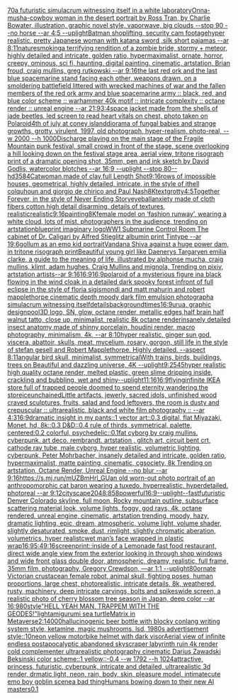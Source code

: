 [70](https://www.ebank.nz/aiartgenerator?category=70)[a futuristic simulacrum witnessing itself in a white laboratory](https://www.ebank.nz/aiartgenerator?category=a%20futuristic%20simulacrum%20witnessing%20itself%20in%20a%20white%20laboratory)[Onna-musha-cowboy woman in the desert portrait by Ross Tran, by Charlie Bowater, illustration, graphic novel style, vaporwave, big clouds --stop 90 --no horse --ar 4:5 --uplight](https://www.ebank.nz/aiartgenerator?category=Onna-musha-cowboy%20woman%20in%20the%20desert%20portrait%20by%20Ross%20Tran%2C%20by%20Charlie%20Bowater%2C%20illustration%2C%20graphic%20novel%20style%2C%20vaporwave%2C%20big%20clouds%20--stop%2090%20--no%20horse%20--ar%204%3A5%20--uplight)[Batman shoplifting, security cam footage](https://www.ebank.nz/aiartgenerator?category=Batman%20shoplifting%2C%20security%20cam%20footage)[hyper realistic, pretty Japanese woman with katana sword ,silk short pajamas --ar 8:11](https://www.ebank.nz/aiartgenerator?category=hyper%20realistic%2C%20pretty%20Japanese%20woman%20with%20katana%20sword%20%2Csilk%20short%20pajamas%20--ar%208%3A11)[nature](https://www.ebank.nz/aiartgenerator?category=nature)[smoking](https://www.ebank.nz/aiartgenerator?category=smoking)[a terrifying rendition of a zombie bride, stormy + meteor, highly detailed and intricate, golden ratio, hypermaximalist, ornate, horror, creepy, ominous, sci fi, haunting, digital painting, cinematic, artstation, Brian froud, craig mullins, greg rutkowski --ar 9:16](https://www.ebank.nz/aiartgenerator?category=a%20terrifying%20rendition%20of%20a%20zombie%20bride%2C%20stormy%20%2B%20meteor%2C%20highly%20detailed%20and%20intricate%2C%20golden%20ratio%2C%20hypermaximalist%2C%20ornate%2C%20horror%2C%20creepy%2C%20ominous%2C%20sci%20fi%2C%20haunting%2C%20digital%20painting%2C%20cinematic%2C%20artstation%2C%20Brian%20froud%2C%20craig%20mullins%2C%20greg%20rutkowski%20--ar%209%3A16)[the last red ork and the last blue spacemarine stand facing each other, weapons drawn, on a smoldering battlefield littered with wrecked machines of war and the fallen members of the red ork army and blue spacemarine army :: black, red, and blue color scheme :: warhammer 40k motif :: intricate complexity :: octane render :: unreal engine --ar 21:9](https://www.ebank.nz/aiartgenerator?category=the%20last%20red%20ork%20and%20the%20last%20blue%20spacemarine%20stand%20facing%20each%20other%2C%20weapons%20drawn%2C%20on%20a%20smoldering%20battlefield%20littered%20with%20wrecked%20machines%20of%20war%20and%20the%20fallen%20members%20of%20the%20red%20ork%20army%20and%20blue%20spacemarine%20army%20%3A%3A%20black%2C%20red%2C%20and%20blue%20color%20scheme%20%3A%3A%20warhammer%2040k%20motif%20%3A%3A%20intricate%20complexity%20%3A%3A%20octane%20render%20%3A%3A%20unreal%20engine%20--ar%2021%3A9)[3:4](https://www.ebank.nz/aiartgenerator?category=3%3A4)[space jacket made from the shells of jade beetles, led screen to read heart vitals on chest, photo taken on Polaroid](https://www.ebank.nz/aiartgenerator?category=space%20jacket%20made%20from%20the%20shells%20of%20jade%20beetles%2C%20led%20screen%20to%20read%20heart%20vitals%20on%20chest%2C%20photo%20taken%20on%20Polaroid)[4th of july at coney island](https://www.ebank.nz/aiartgenerator?category=4th%20of%20july%20at%20coney%20island)[diorama of fungal babies and strange growths, grotty, virulent, 1997, old photograph, hyper-realism, photo-real, --w 2000 --h 1000](https://www.ebank.nz/aiartgenerator?category=diorama%20of%20fungal%20babies%20and%20strange%20growths%2C%20grotty%2C%20virulent%2C%201997%2C%20old%20photograph%2C%20hyper-realism%2C%20photo-real%2C%20--w%202000%20--h%201000)[Discharge playing on the main stage of the Fragile Mountain punk festival, small crowd in front of the stage, scene overlooking a hill looking down on the festival stage area, aerial view, tritone risograph print of a dramatic opening shot, 35mm, pen and ink sketch by David Godlis, watercolor blotches  --ar 16:9 --uplight --stop 80](https://www.ebank.nz/aiartgenerator?category=Discharge%20playing%20on%20the%20main%20stage%20of%20the%20Fragile%20Mountain%20punk%20festival%2C%20small%20crowd%20in%20front%20of%20the%20stage%2C%20scene%20overlooking%20a%20hill%20looking%20down%20on%20the%20festival%20stage%20area%2C%20aerial%20view%2C%20tritone%20risograph%20print%20of%20a%20dramatic%20opening%20shot%2C%2035mm%2C%20pen%20and%20ink%20sketch%20by%20David%20Godlis%2C%20watercolor%20blotches%20%20--ar%2016%3A9%20--uplight%20--stop%2080)[--hd](https://www.ebank.nz/aiartgenerator?category=--hd)[3584](https://www.ebank.nz/aiartgenerator?category=3584)[Catwoman,made of clay,full Length Shot](https://www.ebank.nz/aiartgenerator?category=Catwoman%2Cmade%20of%20clay%2Cfull%20Length%20Shot)[9:16](https://www.ebank.nz/aiartgenerator?category=9%3A16)[rows of impossible houses, geometrical, highly detailed, intricate, in the style of ithell colquhoun and giorgio de chirico and Paul Nash](https://www.ebank.nz/aiartgenerator?category=rows%20of%20impossible%20houses%2C%20geometrical%2C%20highly%20detailed%2C%20intricate%2C%20in%20the%20style%20of%20ithell%20colquhoun%20and%20giorgio%20de%20chirico%20and%20Paul%20Nash)[8K](https://www.ebank.nz/aiartgenerator?category=8K)[text](https://www.ebank.nz/aiartgenerator?category=text)[grotty](https://www.ebank.nz/aiartgenerator?category=grotty)[4:5](https://www.ebank.nz/aiartgenerator?category=4%3A5)[Together Forever, in the style of Never Ending Story](https://www.ebank.nz/aiartgenerator?category=Together%20Forever%2C%20in%20the%20style%20of%20Never%20Ending%20Story)[eyeball](https://www.ebank.nz/aiartgenerator?category=eyeball)[anxiety made of cloth fibers cotton high detail disarming, details of textures, realistic](https://www.ebank.nz/aiartgenerator?category=anxiety%20made%20of%20cloth%20fibers%20cotton%20high%20detail%20disarming%2C%20details%20of%20textures%2C%20realistic)[realistic](https://www.ebank.nz/aiartgenerator?category=realistic)[9:16](https://www.ebank.nz/aiartgenerator?category=9%3A16)[painting](https://www.ebank.nz/aiartgenerator?category=painting)[8K](https://www.ebank.nz/aiartgenerator?category=8K)[female model on ‘fashion runway’, wearing a white cloud, lots of mist, photographers in the audience, trending on artstation](https://www.ebank.nz/aiartgenerator?category=female%20model%20on%20%E2%80%98fashion%20runway%E2%80%99%2C%20wearing%20a%20white%20cloud%2C%20lots%20of%20mist%2C%20photographers%20in%20the%20audience%2C%20trending%20on%20artstation)[blueprint imaginary logo](https://www.ebank.nz/aiartgenerator?category=blueprint%20imaginary%20logo)[WW1 Submarine Control Room The cabinet of Dr. Caligari  by Alfred Stieglitz albumin print Tintype --ar 19:6](https://www.ebank.nz/aiartgenerator?category=WW1%20Submarine%20Control%20Room%20The%20cabinet%20of%20Dr.%20Caligari%20%20by%20Alfred%20Stieglitz%20albumin%20print%20Tintype%20--ar%2019%3A6)[gollum as an emo kid portrait](https://www.ebank.nz/aiartgenerator?category=gollum%20as%20an%20emo%20kid%20portrait)[Vandana Shiva against a huge power dam, in tritone risograph print](https://www.ebank.nz/aiartgenerator?category=Vandana%20Shiva%20against%20a%20huge%20power%20dam%2C%20in%20tritone%20risograph%20print)[Beautiful young girl like Daenerys Targaryen emilia clarke, a guide to the meaning of life, illustrated by alphonse mucha, craig mullins, klimt, adam hughes, Craig Mullins and mignola, Trending on pixiv, artstation artists--ar 9:16](https://www.ebank.nz/aiartgenerator?category=Beautiful%20young%20girl%20like%20Daenerys%20Targaryen%20emilia%20clarke%2C%20a%20guide%20to%20the%20meaning%20of%20life%2C%20illustrated%20by%20alphonse%20mucha%2C%20craig%20mullins%2C%20klimt%2C%20adam%20hughes%2C%20Craig%20Mullins%20and%20mignola%2C%20Trending%20on%20pixiv%2C%20artstation%20artists--ar%209%3A16)[16:9](https://www.ebank.nz/aiartgenerator?category=16%3A9)[16:9](https://www.ebank.nz/aiartgenerator?category=16%3A9)[polaroid of a mysterious figure ina black flowing in the wind cloak in a detailed dark spooky forest infront of full eclipse in the style of floria sigismondi and matt mahurin and robert mapplethorpe cinematic depth moody dark film emulsion photograph](https://www.ebank.nz/aiartgenerator?category=polaroid%20of%20a%20mysterious%20figure%20ina%20black%20flowing%20in%20the%20wind%20cloak%20in%20a%20detailed%20dark%20spooky%20forest%20infront%20of%20full%20eclipse%20in%20the%20style%20of%20floria%20sigismondi%20and%20matt%20mahurin%20and%20robert%20mapplethorpe%20cinematic%20depth%20moody%20dark%20film%20emulsion%20photograph)[a simulacrum witnessing itself](https://www.ebank.nz/aiartgenerator?category=a%20simulacrum%20witnessing%20itself)[details](https://www.ebank.nz/aiartgenerator?category=details)[background](https://www.ebank.nz/aiartgenerator?category=background)[times](https://www.ebank.nz/aiartgenerator?category=times)[16:9](https://www.ebank.nz/aiartgenerator?category=16%3A9)[urua, graphic design](https://www.ebank.nz/aiartgenerator?category=urua%2C%20graphic%20design)[pool](https://www.ebank.nz/aiartgenerator?category=pool)[3D logo, SN, glow, octane render, metallic edges,](https://www.ebank.nz/aiartgenerator?category=3D%20logo%2C%20SN%2C%20glow%2C%20octane%20render%2C%20metallic%20edges%2C)[half brain half walnut tatto, close up, minimalist, realistic 8k octane render](https://www.ebank.nz/aiartgenerator?category=half%20brain%20half%20walnut%20tatto%2C%20close%20up%2C%20minimalist%2C%20realistic%208k%20octane%20render)[insanely detailed insect anatomy made of shinny  porcelain, houdini render, macro photography, minimalism, 4k, --ar 8:10](https://www.ebank.nz/aiartgenerator?category=insanely%20detailed%20insect%20anatomy%20made%20of%20shinny%20%20porcelain%2C%20houdini%20render%2C%20macro%20photography%2C%20minimalism%2C%204k%2C%20--ar%208%3A10)[hyper realistic, ginger sun god, viscera, abattoir, skulls, meat, mycelium, rosary, gorgon, still life in the style of stefan gesell and Robert Mapplethorpe. Highly detailed. --aspect 8:11](https://www.ebank.nz/aiartgenerator?category=hyper%20realistic%2C%20ginger%20sun%20god%2C%20viscera%2C%20abattoir%2C%20skulls%2C%20meat%2C%20mycelium%2C%20rosary%2C%20gorgon%2C%20still%20life%20in%20the%20style%20of%20stefan%20gesell%20and%20Robert%20Mapplethorpe.%20Highly%20detailed.%20--aspect%208%3A11)[angular bird skull, minimalist, symmetrical](https://www.ebank.nz/aiartgenerator?category=angular%20bird%20skull%2C%20minimalist%2C%20symmetrical)[With trains, birds, buildings, trees on Beautiful and dazzling universe, 4K --uplight](https://www.ebank.nz/aiartgenerator?category=With%20trains%2C%20birds%2C%20buildings%2C%20trees%20on%20Beautiful%20and%20dazzling%20universe%2C%204K%20--uplight)[9:25](https://www.ebank.nz/aiartgenerator?category=9%3A25)[45](https://www.ebank.nz/aiartgenerator?category=45)[hyper realistic high quality octane render, melted plastic, green slime dripping inside, crackling and bubbling, wet and shiny](https://www.ebank.nz/aiartgenerator?category=hyper%20realistic%20high%20quality%20octane%20render%2C%20melted%20plastic%2C%20green%20slime%20dripping%20inside%2C%20crackling%20and%20bubbling%2C%20wet%20and%20shiny)[--uplight](https://www.ebank.nz/aiartgenerator?category=--uplight)[11:16](https://www.ebank.nz/aiartgenerator?category=11%3A16)[16:9](https://www.ebank.nz/aiartgenerator?category=16%3A9)[flying](https://www.ebank.nz/aiartgenerator?category=flying)[infinite IKEA store full of trapped people doomed to spend eternity wandering the store](https://www.ebank.nz/aiartgenerator?category=infinite%20IKEA%20store%20full%20of%20trapped%20people%20doomed%20to%20spend%20eternity%20wandering%20the%20store)[ice](https://www.ebank.nz/aiartgenerator?category=ice)[unchained](https://www.ebank.nz/aiartgenerator?category=unchained)[Little artifacts, jewerly, sacred idols, unfinished wood craved sculptures, fruits, salad and food leftovers, the room is dusty and crepuscular :: ultrarealistic, black and white film photography :: --ar 4:3](https://www.ebank.nz/aiartgenerator?category=Little%20artifacts%2C%20jewerly%2C%20sacred%20idols%2C%20unfinished%20wood%20craved%20sculptures%2C%20fruits%2C%20salad%20and%20food%20leftovers%2C%20the%20room%20is%20dusty%20and%20crepuscular%20%3A%3A%20ultrarealistic%2C%20black%20and%20white%20film%20photography%20%3A%3A%20--ar%204%3A3)[16:9](https://www.ebank.nz/aiartgenerator?category=16%3A9)[dramatic insight in my pants::1 vector art::0.3 digital, flat Miyazaki, Monet, hd, 8k::0.3 D&D::0.4 rule of thirds, symmetrical, palette, centered:0.2 colorful, psychedelic::0.1](https://www.ebank.nz/aiartgenerator?category=dramatic%20insight%20in%20my%20pants%3A%3A1%20vector%20art%3A%3A0.3%20digital%2C%20flat%20Miyazaki%2C%20Monet%2C%20hd%2C%208k%3A%3A0.3%20D%26D%3A%3A0.4%20rule%20of%20thirds%2C%20symmetrical%2C%20palette%2C%20centered%3A0.2%20colorful%2C%20psychedelic%3A%3A0.1)[fat cyborg by craig mullins. cyberpunk. art deco. rembrandt. artstation , glitch art, circuit bent crt, cathode ray tube, male cyborg, hyper realistic, volumetric lighting, cyberpunk, Peter Mohrbacher, insanely detailed and intricate, golden ratio, hypermaximalist, matte painting, cinematic, cgsociety, 8k Trending on artstation, Octane Render, Unreal Engine --no blur --ar 9:16](https://www.ebank.nz/aiartgenerator?category=fat%20cyborg%20by%20craig%20mullins.%20cyberpunk.%20art%20deco.%20rembrandt.%20artstation%20%2C%20glitch%20art%2C%20circuit%20bent%20crt%2C%20cathode%20ray%20tube%2C%20male%20cyborg%2C%20hyper%20realistic%2C%20volumetric%20lighting%2C%20cyberpunk%2C%20Peter%20Mohrbacher%2C%20insanely%20detailed%20and%20intricate%2C%20golden%20ratio%2C%20hypermaximalist%2C%20matte%20painting%2C%20cinematic%2C%20cgsociety%2C%208k%20Trending%20on%20artstation%2C%20Octane%20Render%2C%20Unreal%20Engine%20--no%20blur%20--ar%209%3A16)[<https://s.mj.run/mUZBmHrl_GU>](https://www.ebank.nz/aiartgenerator?category=%3Chttps%3A//s.mj.run/mUZBmHrl_GU%3E)[an old worn-out photo portrait of an anthropomorphic cat baron wearing a tuxedo.  hyperrealistic, hyperdetailed. photoreal --ar 9:12](https://www.ebank.nz/aiartgenerator?category=an%20old%20worn-out%20photo%20portrait%20of%20an%20anthropomorphic%20cat%20baron%20wearing%20a%20tuxedo.%20%20hyperrealistic%2C%20hyperdetailed.%20photoreal%20--ar%209%3A12)[cityscape](https://www.ebank.nz/aiartgenerator?category=cityscape)[2048:858](https://www.ebank.nz/aiartgenerator?category=2048%3A858)[powerful](https://www.ebank.nz/aiartgenerator?category=powerful)[16:9](https://www.ebank.nz/aiartgenerator?category=16%3A9)[--uplight](https://www.ebank.nz/aiartgenerator?category=--uplight)[--fast](https://www.ebank.nz/aiartgenerator?category=--fast)[futuristic Denver Colorado skyline, full moon, Rocky mountain outline, subsurface scattering material look, volume lights, foggy, god rays, 4k, octane rendered, unreal engine, cinematic, artstation trending, moody, hazy, dramatic lighting, epic, dream, atmospheric, volume light, volume shader, slightly desaturated, smoke, dust, rimlight, slightly chromatic aberation, volumetrics, hyper realistc](https://www.ebank.nz/aiartgenerator?category=futuristic%20Denver%20Colorado%20skyline%2C%20full%20moon%2C%20Rocky%20mountain%20outline%2C%20subsurface%20scattering%20material%20look%2C%20volume%20lights%2C%20foggy%2C%20god%20rays%2C%204k%2C%20octane%20rendered%2C%20unreal%20engine%2C%20cinematic%2C%20artstation%20trending%2C%20moody%2C%20hazy%2C%20dramatic%20lighting%2C%20epic%2C%20dream%2C%20atmospheric%2C%20volume%20light%2C%20volume%20shader%2C%20slightly%20desaturated%2C%20smoke%2C%20dust%2C%20rimlight%2C%20slightly%20chromatic%20aberation%2C%20volumetrics%2C%20hyper%20realistc)[wet man’s face wrapped in plastic wrap](https://www.ebank.nz/aiartgenerator?category=wet%20man%E2%80%99s%20face%20wrapped%20in%20plastic%20wrap)[16:9](https://www.ebank.nz/aiartgenerator?category=16%3A9)[5:4](https://www.ebank.nz/aiartgenerator?category=5%3A4)[9:16](https://www.ebank.nz/aiartgenerator?category=9%3A16)[screenprint::](https://www.ebank.nz/aiartgenerator?category=screenprint%3A%3A)[inside of a Lemonade fast food restaurant, direct wide angle view from the exterior looking in through shop windows and wide front glass double door, atmospheric, dreamy, realistic, full frame, 35mm film, photography, Gregory Crewdson, —ar 1:1 --uplight](https://www.ebank.nz/aiartgenerator?category=inside%20of%20a%20Lemonade%20fast%20food%20restaurant%2C%20direct%20wide%20angle%20view%20from%20the%20exterior%20looking%20in%20through%20shop%20windows%20and%20wide%20front%20glass%20double%20door%2C%20atmospheric%2C%20dreamy%2C%20realistic%2C%20full%20frame%2C%2035mm%20film%2C%20photography%2C%20Gregory%20Crewdson%2C%20%E2%80%94ar%201%3A1%20--uplight)[80](https://www.ebank.nz/aiartgenerator?category=80)[ornate Victorian crustacean female robot, animal skull, fighting poses, human proportions, large chest,  photorealistic, intricate details, 8k, weathered, rusty, machinery, deep intricate carvings, bolts and spikes](https://www.ebank.nz/aiartgenerator?category=ornate%20Victorian%20crustacean%20female%20robot%2C%20animal%20skull%2C%20fighting%20poses%2C%20human%20proportions%2C%20large%20chest%2C%20%20photorealistic%2C%20intricate%20details%2C%208k%2C%20weathered%2C%20rusty%2C%20machinery%2C%20deep%20intricate%20carvings%2C%20bolts%20and%20spikes)[wide screen, a realistic photo of cherry blossom tree season in Japan, deep color --ar 16:9](https://www.ebank.nz/aiartgenerator?category=wide%20screen%2C%20a%20realistic%20photo%20of%20cherry%20blossom%20tree%20season%20in%20Japan%2C%20deep%20color%20--ar%2016%3A9)[80](https://www.ebank.nz/aiartgenerator?category=80)[style](https://www.ebank.nz/aiartgenerator?category=style)["HELL YEAH MAN, TRAPPEM WITH THE GEODES!"](https://www.ebank.nz/aiartgenerator?category=%22HELL%20YEAH%20MAN%2C%20TRAPPEM%20WITH%20THE%20GEODES%21%22)[light](https://www.ebank.nz/aiartgenerator?category=light)[amigurumi sea turtle](https://www.ebank.nz/aiartgenerator?category=amigurumi%20sea%20turtle)[Matrix in Metaverse](https://www.ebank.nz/aiartgenerator?category=Matrix%20in%20Metaverse)[2:1](https://www.ebank.nz/aiartgenerator?category=2%3A1)[4000](https://www.ebank.nz/aiartgenerator?category=4000)[hallucinogenic beer bottle with blocky conlang writing system style, ketamine, magic mushrooms, lsd, 1980s advertisement style::10](https://www.ebank.nz/aiartgenerator?category=hallucinogenic%20beer%20bottle%20with%20blocky%20conlang%20writing%20system%20style%2C%20ketamine%2C%20magic%20mushrooms%2C%20lsd%2C%201980s%20advertisement%20style%3A%3A10)[neon yellow motorbike helmet with dark visor](https://www.ebank.nz/aiartgenerator?category=neon%20yellow%20motorbike%20helmet%20with%20dark%20visor)[Aerial view of infinite endless postapocalyptic abandoned skyscraper labyrinth ruin 4k render cold complementer ultrarealistic photography cinematic Darius Zawadski Beksinski color scheme::1 yellow::-0.4  --w 1792 --h 1024](https://www.ebank.nz/aiartgenerator?category=Aerial%20view%20of%20infinite%20endless%20postapocalyptic%20abandoned%20skyscraper%20labyrinth%20ruin%204k%20render%20cold%20complementer%20ultrarealistic%20photography%20cinematic%20Darius%20Zawadski%20Beksinski%20color%20scheme%3A%3A1%20yellow%3A%3A-0.4%20%20--w%201792%20--h%201024)[attractive, princess, futuristic, cyberpunk, intricate and detailed, ultrarealistic 3d render, drmatic light, neon, rain, body, skin, pleasure model, intimate](https://www.ebank.nz/aiartgenerator?category=attractive%2C%20princess%2C%20futuristic%2C%20cyberpunk%2C%20intricate%20and%20detailed%2C%20ultrarealistic%203d%20render%2C%20drmatic%20light%2C%20neon%2C%20rain%2C%20body%2C%20skin%2C%20pleasure%20model%2C%20intimate)[cute emo boy goblin scene](https://www.ebank.nz/aiartgenerator?category=cute%20emo%20boy%20goblin%20scene)[a bad thing](https://www.ebank.nz/aiartgenerator?category=a%20bad%20thing)[Humans bowing down to their new AI masters](https://www.ebank.nz/aiartgenerator?category=Humans%20bowing%20down%20to%20their%20new%20AI%20masters)[0.1](https://www.ebank.nz/aiartgenerator?category=0.1)